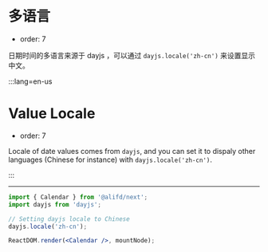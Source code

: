 # 多语言

- order: 7

日期时间的多语言来源于 dayjs ，可以通过 `dayjs.locale('zh-cn')` 来设置显示中文。

:::lang=en-us
# Value Locale

- order: 7

Locale of date values comes from `dayjs`, and you can set it to dispaly other languages (Chinese for instance) with `dayjs.locale('zh-cn')`.

:::

---

````jsx
import { Calendar } from '@alifd/next';
import dayjs from 'dayjs';

// Setting dayjs locale to Chinese
dayjs.locale('zh-cn');

ReactDOM.render(<Calendar />, mountNode);
````
